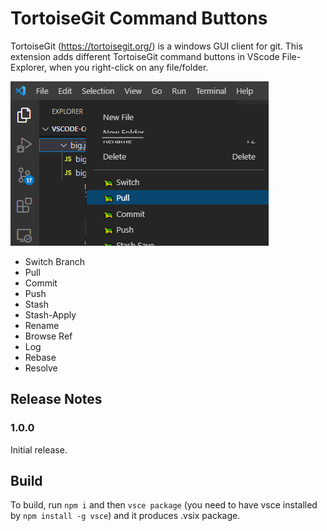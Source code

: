 # TortoiseGit Command Buttons

TortoiseGit (https://tortoisegit.org/) is a windows GUI client for git. This extension adds different TortoiseGit command buttons in VScode File-Explorer, when you right-click on any file/folder.

![Screenshot](https://raw.githubusercontent.com/Puvox/tortoisegit-buttons-in-vscode/main/screenshot.png)

- Switch Branch
- Pull
- Commit
- Push
- Stash
- Stash-Apply
- Rename
- Browse Ref
- Log
- Rebase
- Resolve

## Release Notes

### 1.0.0

Initial release.

## Build

To build, run `npm i` and then `vsce package` (you need to have vsce installed by `npm install -g vsce`) and it produces .vsix package.
